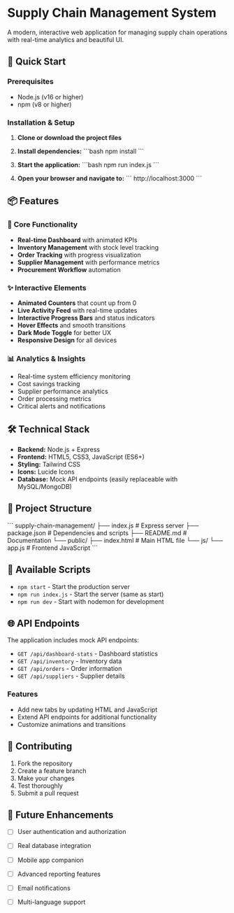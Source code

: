 # Supply Chain Management System

A modern, interactive web application for managing supply chain operations with real-time analytics and beautiful UI.

## 🚀 Quick Start

### Prerequisites
- Node.js (v16 or higher)
- npm (v8 or higher)

### Installation & Setup

1. **Clone or download the project files**

2. **Install dependencies:**
   \`\`\`bash
   npm install
   \`\`\`

3. **Start the application:**
   \`\`\`bash
   npm run index.js
   \`\`\`

4. **Open your browser and navigate to:**
   \`\`\`
   http://localhost:3000
   \`\`\`

## 📦 Features

### 🎯 **Core Functionality**
- **Real-time Dashboard** with animated KPIs
- **Inventory Management** with stock level tracking
- **Order Tracking** with progress visualization
- **Supplier Management** with performance metrics
- **Procurement Workflow** automation

### ✨ **Interactive Elements**
- **Animated Counters** that count up from 0
- **Live Activity Feed** with real-time updates
- **Interactive Progress Bars** and status indicators
- **Hover Effects** and smooth transitions
- **Dark Mode Toggle** for better UX
- **Responsive Design** for all devices

### 📊 **Analytics & Insights**
- Real-time system efficiency monitoring
- Cost savings tracking
- Supplier performance analytics
- Order processing metrics
- Critical alerts and notifications

## 🛠 **Technical Stack**

- **Backend:** Node.js + Express
- **Frontend:** HTML5, CSS3, JavaScript (ES6+)
- **Styling:** Tailwind CSS
- **Icons:** Lucide Icons
- **Database:** Mock API endpoints (easily replaceable with MySQL/MongoDB)

## 📁 **Project Structure**

\`\`\`
supply-chain-management/
├── index.js                 # Express server
├── package.json            # Dependencies and scripts
├── README.md              # Documentation
└── public/
    ├── index.html         # Main HTML file
    └── js/
        └── app.js         # Frontend JavaScript
\`\`\`

## 🔧 **Available Scripts**

- `npm start` - Start the production server
- `npm run index.js` - Start the server (same as start)
- `npm run dev` - Start with nodemon for development

## 🌐 **API Endpoints**

The application includes mock API endpoints:

- `GET /api/dashboard-stats` - Dashboard statistics
- `GET /api/inventory` - Inventory data
- `GET /api/orders` - Order information
- `GET /api/suppliers` - Supplier details

### **Features**
- Add new tabs by updating HTML and JavaScript
- Extend API endpoints for additional functionality
- Customize animations and transitions

## 🤝 **Contributing**

1. Fork the repository
2. Create a feature branch
3. Make your changes
4. Test thoroughly
5. Submit a pull request

## 🎯 **Future Enhancements**

- [ ] User authentication and authorization
- [ ] Real database integration
- [ ] Mobile app companion
- [ ] Advanced reporting features
- [ ] Email notifications
- [ ] Multi-language support

